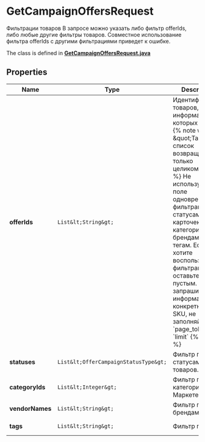 

# GetCampaignOffersRequest

Фильтрации товаров  В запросе можно указать либо фильтр offerIds, либо любые другие фильтры товаров. Совместное использование фильтра offerIds с другими фильтрациями приведет к ошибке. 

The class is defined in **[GetCampaignOffersRequest.java](../../src/main/java/org/openapitools/model/GetCampaignOffersRequest.java)**

## Properties

Name | Type | Description | Notes
------------ | ------------- | ------------- | -------------
**offerIds** | `List&lt;String&gt;` | Идентификаторы товаров, информация о которых нужна.  {% note warning \&quot;Такой список возвращается только целиком\&quot; %}  Не используйте это поле одновременно с фильтрами по статусам карточек, категориям, брендам или тегам. Если вы хотите воспользоваться фильтрами, оставьте поле пустым.  Если вы запрашиваете информацию по конкретным SKU, не заполняйте:  * &#x60;page_token&#x60; * &#x60;limit&#x60;  {% endnote %}     |  [optional property]
**statuses** | `List&lt;OfferCampaignStatusType&gt;` | Фильтр по статусам товаров.  |  [optional property]
**categoryIds** | `List&lt;Integer&gt;` | Фильтр по категориям на Маркете. |  [optional property]
**vendorNames** | `List&lt;String&gt;` | Фильтр по брендам. |  [optional property]
**tags** | `List&lt;String&gt;` | Фильтр по тегам. |  [optional property]







